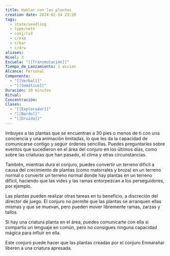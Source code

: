 ```yaml
---
title: Hablar con las plantas
creation date: 2024-02-14 23:20
tags:
  - state/seedling
  - type/note
  - conj/lv3
  - c/exp
  - c/bar
  - c/dru
aliases: 
Nivel: 3
Escuela: "[[Transmutación]]"
Tiempo_de_Lanzamiento: 1 accion
Alcance: Personal
Componente:
  - "[[Verbal]]"
  - "[[Somático]]"
Duración: 10 minutos
Ritual: 
Concentración: 
Clases:
  - "[[Explorador]]"
  - "[[Bardo]]"
  - "[[Druida]]"
---
```

Imbuyes a las plantas que se encuentran a 30 pies o menos de ti con una conciencia y una animación limitadas, lo que les da la capacidad de comunicarse contigo y seguir órdenes sencillas. Puedes preguntarles sobre eventos que sucedieron en el área del conjuro en los últimos días, como sobre las criaturas que han pasado, el clima y otras circunstancias.

También, mientras dura el conjuro, puedes convertir un terreno difícil a causa del crecimiento de plantas (como matorrales y broza) en un terreno normal o convertir un terreno normal donde hay plantas en un terreno difícil, haciendo que las vides y las ramas entorpezcan a los perseguidores, por ejemplo.

Las plantas pueden realizar otras tareas en tu beneficio, a discreción del director de juego. El conjuro no permite que las plantas se arranquen ellas mismas y que se muevan, pero pueden mover libremente ramas, zarzas y tallos.

Si hay una criatura planta en el área, puedes comunicarte con ella si compartís un lenguaje en común, pero no consigues ninguna capacidad mágica para influir en ella.

Este conjuro puede hacer que las plantas creadas por el conjuro Enmarañar liberen a una criatura apresada.